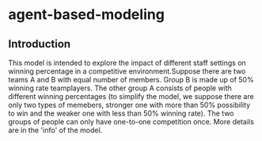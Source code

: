 # agent-based-modeling
## Introduction
This model is intended to explore the impact of different staff settings on winning percentage in a competitive environment.Suppose there are two teams A and B with equal number of members. Group B is made up of 50% winning rate teamplayers. The other group A consists of people with different winning percentages (to simplify the model, we suppose there are only two types of memebers, stronger one with more than 50% possibility to win and the weaker one with less than 50% winning rate). The two groups of people can only have one-to-one competition once.
More details are in the 'info' of the model.
